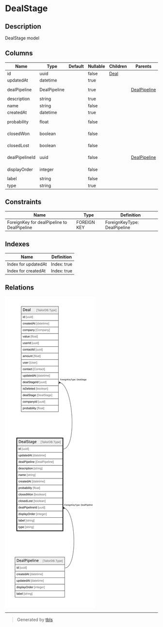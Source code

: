 # DealStage

## Description

DealStage model

## Columns

| Name | Type | Default | Nullable | Children | Parents | Comment |
| ---- | ---- | ------- | -------- | -------- | ------- | ------- |
| id | uuid |  | false | [Deal](Deal.md) |  |  |
| updatedAt | datetime |  | true |  |  | updatedAt |
| dealPipeline | DealPipeline |  | true |  | [DealPipeline](DealPipeline.md) | Link to the DealPipeline |
| description | string |  | true |  |  | Description |
| name | string |  | false |  |  | Name |
| createdAt | datetime |  | true |  |  | createdAt |
| probability | float |  | false |  |  | Default probability |
| closedWon | boolean |  | false |  |  | Closed Won? |
| closedLost | boolean |  | false |  |  | Closed Lost? |
| dealPipelineId | uuid |  | false |  | [DealPipeline](DealPipeline.md) | DealPipeline ID |
| displayOrder | integer |  | false |  |  | Display Order |
| label | string |  | false |  |  | Label |
| type | string |  | true |  |  | Stage type |

## Constraints

| Name | Type | Definition |
| ---- | ---- | ---------- |
| ForeignKey for dealPipeline to DealPipeline | FOREIGN KEY | ForeignKeyType: DealPipeline |

## Indexes

| Name | Definition |
| ---- | ---------- |
| Index for updatedAt | Index: true |
| Index for createdAt | Index: true |

## Relations

![er](DealStage.svg)

---

> Generated by [tbls](https://github.com/k1LoW/tbls)
